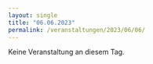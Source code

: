 ```yaml
---
layout: single
title: "06.06.2023"
permalink: /veranstaltungen/2023/06/06/
---
```


Keine Veranstaltung an diesem Tag.
